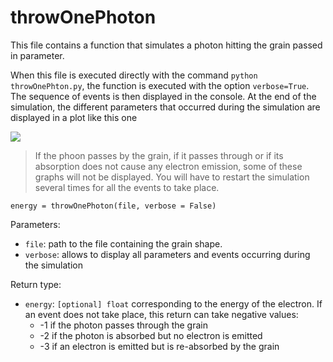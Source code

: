 # throwOnePhoton

This file contains a function that simulates a photon hitting the grain passed in parameter.

When this file is executed directly with the command `python throwOnePhton.py`, the function is executed with the option `verbose=True`. The sequence of events is then displayed in the console. At the end of the simulation, the different parameters that occurred during the simulation are displayed in a plot like this one

![](https://vincent.foriel.xyz/wp-content/uploads/2021/09/Capture-decran-2021-09-29-150141.png)

> If the phoon passes by the grain, if it passes through or if its absorption does not cause any electron emission, some of these graphs will not be displayed. You will have to restart the simulation several times for all the events to take place.


```
energy = throwOnePhoton(file, verbose = False)
```

Parameters:

* `file`: path to the file containing the grain shape.
* `verbose`: allows to display all parameters and events occurring during the simulation

Return type:

* `energy`: `[optional] float` corresponding to the energy of the electron. If an event does not take place, this return can take negative values:
  * -1 if the photon passes through the grain
  * -2 if the photon is absorbed but no electron is emitted
  * -3 if an electron is emitted but is re-absorbed by the grain
